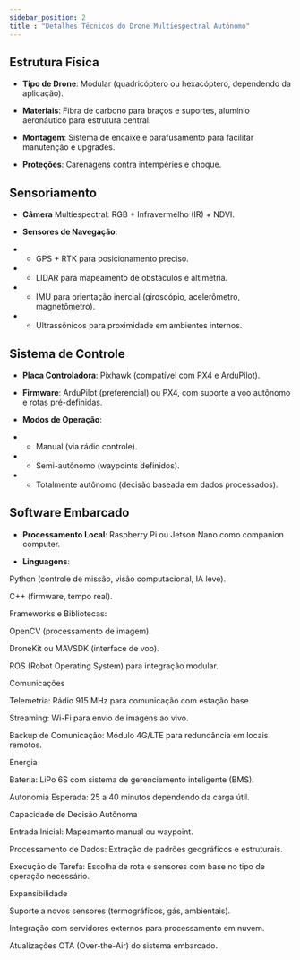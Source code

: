 ```yaml
---
sidebar_position: 2
title : "Detalhes Técnicos do Drone Multiespectral Autônomo"
---
```


## Estrutura Física

- **Tipo de Drone**: Modular (quadricóptero ou hexacóptero, dependendo da aplicação).

- **Materiais**: Fibra de carbono para braços e suportes, alumínio aeronáutico para estrutura central.

- **Montagem**: Sistema de encaixe e parafusamento para facilitar manutenção e upgrades.

- **Proteções**: Carenagens contra intempéries e choque.

## Sensoriamento

- **Câmera** Multiespectral: RGB + Infravermelho (IR) + NDVI.

- **Sensores de Navegação**:

- - GPS + RTK para posicionamento preciso.

- - LIDAR para mapeamento de obstáculos e altimetria.

- - IMU para orientação inercial (giroscópio, acelerômetro, magnetômetro).

- - Ultrassônicos para proximidade em ambientes internos.

## Sistema de Controle

- **Placa Controladora**: Pixhawk (compatível com PX4 e ArduPilot).

- **Firmware**: ArduPilot (preferencial) ou PX4, com suporte a voo autônomo e rotas pré-definidas.

- **Modos de Operação**:

- - Manual (via rádio controle).

- - Semi-autônomo (waypoints definidos).

- - Totalmente autônomo (decisão baseada em dados processados).

## Software Embarcado

- **Processamento Local**: Raspberry Pi ou Jetson Nano como companion computer.

- **Linguagens**:

Python (controle de missão, visão computacional, IA leve).

C++ (firmware, tempo real).

Frameworks e Bibliotecas:

OpenCV (processamento de imagem).

DroneKit ou MAVSDK (interface de voo).

ROS (Robot Operating System) para integração modular.

Comunicações

Telemetria: Rádio 915 MHz para comunicação com estação base.

Streaming: Wi-Fi para envio de imagens ao vivo.

Backup de Comunicação: Módulo 4G/LTE para redundância em locais remotos.

Energia

Bateria: LiPo 6S com sistema de gerenciamento inteligente (BMS).

Autonomia Esperada: 25 a 40 minutos dependendo da carga útil.

Capacidade de Decisão Autônoma

Entrada Inicial: Mapeamento manual ou waypoint.

Processamento de Dados: Extração de padrões geográficos e estruturais.

Execução de Tarefa: Escolha de rota e sensores com base no tipo de operação necessário.

Expansibilidade

Suporte a novos sensores (termográficos, gás, ambientais).

Integração com servidores externos para processamento em nuvem.

Atualizações OTA (Over-the-Air) do sistema embarcado.

